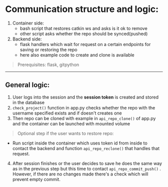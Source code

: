 # Communication structure and logic:
 1) Container side:
    * bash script that restores catkin ws and asks is it ok to remove
    * other script asks whether the repo should be synced(pushed)
 2) Backend side:
    * flask handlers which wait for request on a certain endpoints for saving or restoring the repo
    * here also example code to create and clone is available
> Prerequisites: flask, gitpython
---
## General logic:
1) User logs into the session and the **session token** is created and stored in the database
2) `check_project()` function in app.py checks whether the repo with the username specified exists and if doesn't creates one
3) Then repo can be cloned with example in `api_repo_clone()` of app.py and the container can be launched with mounted volume

> Optional step if the user wants to restore repo:
* Run script inside the container which uses token id from inside to contact the backend and function `api_repo_reclone()` that handles that request.
4) After session finishes or the user decides to save he does the same way as in the previous step but this time to contact `api_repo_commit_push()` .  However, if there are no changes made there's a check which will prevent empty commit.